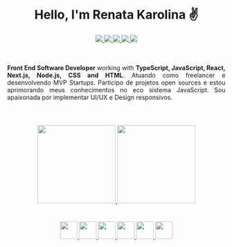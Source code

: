 <h1 align="center">Hello, I'm Renata Karolina ✌️</h1>

<div align="center" justify="center">

    
<nav align="center">
  <a href="https://www.linkedin.com/in/renata-karolina-de-oliveira-rko/" target="_blank">
    <img src="https://img.shields.io/badge/linkedin-%230077B5.svg?style=for-the-badge&logo=linkedin&logoColor=white"/>
  </a>
  <a href="mailto:renatakarolinarko@gmail.com" target="_blank">
    <img src="https://img.shields.io/badge/Gmail-D14836?style=for-the-badge&logo=gmail&logoColor=white"/>
  </a>
  <a href="https://twitter.com/renatarko_" target="_blank">
    <img src="https://img.shields.io/badge/Twitter-%231DA1F2.svg?style=for-the-badge&logo=Twitter&logoColor=white">
  </a>
  <a href="https://www.instagram.com/renata_rko/" target="_blank">
    <img src="https://img.shields.io/badge/Instagram-%23E4405F.svg?style=for-the-badge&logo=Instagram&logoColor=white">
  </a>
  <a href="https://www.facebook.com/renata.rko" target="_blank">
    <img src="https://img.shields.io/badge/Facebook-%231877F2.svg?style=for-the-badge&logo=Facebook&logoColor=white">
  </a>
</nav>

<br/>
<br/>


<p align="justify"><strong>Front End Software Developer</strong> working with <strong>TypeScript, JavaScript, React, Next.js, Node.js, CSS and HTML</strong>. Atuando como freelancer e desenvolvendo MVP Startups. Participo de projetos open sources e estou aprimorando meus conhecimentos no eco sistema JavaScript. Sou apaixonada por implementar UI/UX e Design responsivos.</p>
</div>

#
<br/>


<div align="center">
  <a href="https://github.com/renatarko">
  <img height="180em" src="https://github-readme-stats.vercel.app/api?username=renatarko&show_icons=true&theme=omni">
  <img height="180em" src="https://github-readme-stats.vercel.app/api/top-langs/?username=renatarko&layout=compact&theme=omni">
</div>

#

<div align="center">
  <a href="https://developer.mozilla.org/pt-BR/docs/Web/HTML">
    <img widht="40" height="40" src="https://cdn.jsdelivr.net/gh/devicons/devicon/icons/html5/html5-plain.svg" />
  </a>
  <a href="https://developer.mozilla.org/pt-BR/docs/Web/CSS">
    <img widht="40" height="40" src="https://cdn.jsdelivr.net/gh/devicons/devicon/icons/css3/css3-plain.svg" />
  <a/>
  <a href="https://developer.mozilla.org/pt-BR/docs/Web/JavaScript">
    <img widht="40" height="40" src="https://cdn.jsdelivr.net/gh/devicons/devicon/icons/javascript/javascript-plain.svg" />
  <a/>
  <a href="https://react.dev/learn">
    <img widht="40" height="40" src="https://upload.wikimedia.org/wikipedia/commons/a/a7/React-icon.svg" />
  <a/>
  <a href="https://www.typescriptlang.org/">
    <img widht="40" height="40" src="https://static-00.iconduck.com/assets.00/typescript-icon-icon-1024x1024-vh3pfez8.png" />
  <a/>
    <a href="https://git-scm.com/doc">
      <img widht="40" height="40" src="https://git-scm.com/images/logos/downloads/Git-Icon-1788C.png"/>
    </a>
</div>

